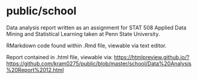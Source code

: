 # public/school
Data analysis report written as an assignment for STAT 508 Applied Data Mining and Statistical Learning taken at Penn State University. 

RMarkdown code found within .Rmd file, viewable via text editor.

Report contained in .html file, viewable via: https://htmlpreview.github.io/?https://github.com/kram0275/public/blob/master/school/Data%20Analysis%20Report%2012.html
